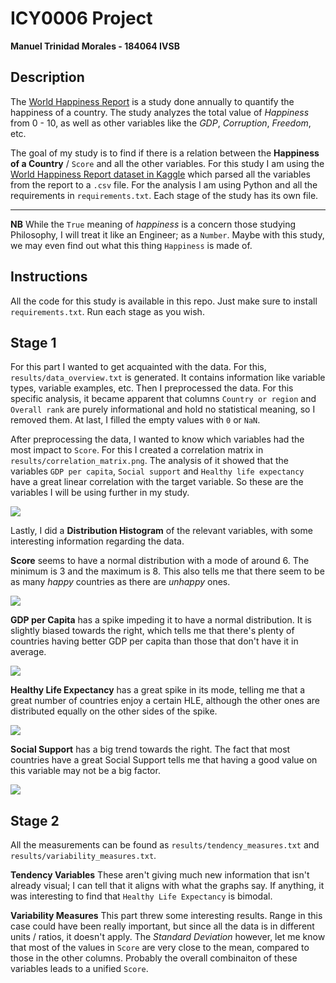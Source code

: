 # ICY0006 Project
**Manuel Trinidad Morales - 184064 IVSB**

## Description
The [World Happiness Report](https://worldhappiness.report/) is a study done annually to quantify the happiness of a country. The study analyzes the total value of _Happiness_ from 0 - 10, as well as other variables like the _GDP_, _Corruption_,  _Freedom_, etc.

The goal of my study is to find if there is a relation between the __Happiness of a Country__ / `Score` and all the other variables. For this study I am using the [World Happiness Report dataset in Kaggle](https://www.kaggle.com/unsdsn/world-happiness?select=2019.csv) which parsed all the variables from the report to a `.csv` file. For the analysis I am using Python and all the requirements in `requirements.txt`. Each stage of the study has its own file.

---

**NB** While the `True` meaning of _happiness_ is a concern those studying Philosophy, I will treat it like an Engineer; as a `Number`. Maybe with this study, we may even find out what this thing `Happiness` is made of. 

## Instructions

All the code for this study is available in this repo. Just make sure to install `requirements.txt`. Run each stage as you wish.

## Stage 1

For this part I wanted to get acquainted with the data. For this, `results/data_overview.txt` is generated. It contains information like variable types, variable examples, etc. Then I preprocessed the data. For this specific analysis, it became apparent that columns `Country or region` and `Overall rank` are purely informational and hold no statistical meaning, so I removed them. At last, I filled the empty values with `0` or `NaN`.

After preprocessing the data, I wanted to know which variables had the most impact to `Score`. For this I created a correlation matrix in `results/correlation_matrix.png`. The analysis of it showed that the variables `GDP per capita`,  `Social support` and `Healthy life expectancy` have a  great linear correlation with the target variable. So these are the variables I will be using further in my study.

![](results/correlation_matrix.png)

Lastly, I did a **Distribution Histogram** of the relevant variables, with some interesting information regarding the data.

**Score** seems to have a normal distribution with a mode of around 6. The minimum is 3 and the maximum is 8. This also tells me that there seem to be as many _happy_ countries as there are _unhappy_ ones.

![](results/score_distribution_histogram.png)

**GDP per Capita** has a spike impeding it to have a normal distribution. It is slightly biased towards the right, which tells me that there's plenty of countries having better GDP per capita than those that don't have it in average.

![](results/gdp_per_capita_distribution_histogram.png)

**Healthy Life Expectancy** has a great spike in its mode, telling me that a great number of countries enjoy a certain HLE, although the other ones are distributed equally on the other sides of the spike.

![](results/healthy_life_expectancy_distribution_histogram.png)

**Social Support** has a big trend towards the right. The fact that most countries have a great Social Support tells me that having a good value on this variable may not be a big factor.

![](results/social_support_distribution_histogram.png)

## Stage 2

All the measurements can be found as `results/tendency_measures.txt` and `results/variability_measures.txt`.

**Tendency Variables** These aren't giving much new information that isn't already visual; I can tell that it aligns with what the graphs say. If anything, it was interesting to find that `Healthy Life Expectancy` is bimodal.

**Variability Measures** This part threw some interesting results. Range in this case could have been really important, but since all the data is in different units / ratios, it doesn't apply. The *Standard Deviation* however, let me know that most of the values in `Score` are very close to the mean, compared to those in the other columns. Probably the overall combinaiton of these variables leads to a unified `Score`.





